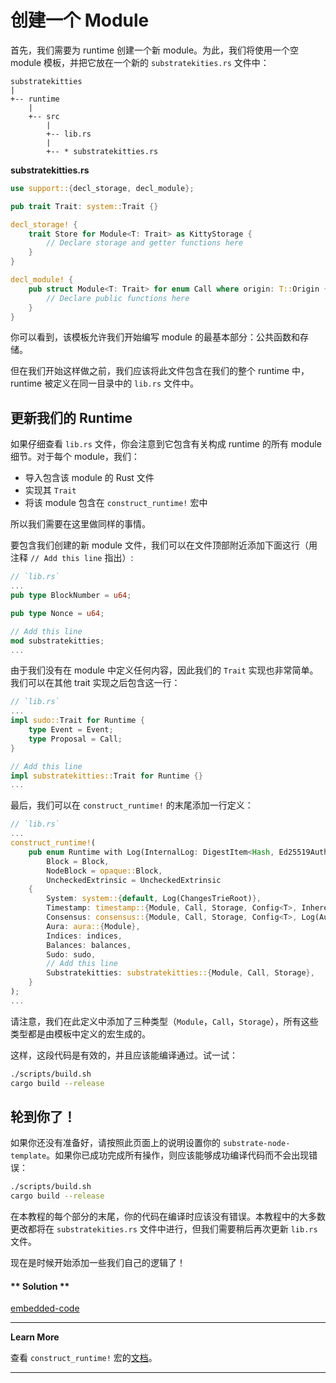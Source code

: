 # 创建一个 Module

首先，我们需要为 runtime 创建一个新 module。为此，我们将使用一个空 module 模板，并把它放在一个新的 `substratekities.rs` 文件中：

```
substratekitties
|
+-- runtime
    |
    +-- src
        |
        +-- lib.rs
        |
        +-- * substratekitties.rs
```

**substratekitties<span>.</span>rs**

```rust
use support::{decl_storage, decl_module};

pub trait Trait: system::Trait {}

decl_storage! {
    trait Store for Module<T: Trait> as KittyStorage {
        // Declare storage and getter functions here
    }
}

decl_module! {
    pub struct Module<T: Trait> for enum Call where origin: T::Origin {
        // Declare public functions here
    }
}
```

你可以看到，该模板允许我们开始编写 module 的最基本部分：公共函数和存储。

但在我们开始这样做之前，我们应该将此文件包含在我们的整个 runtime 中，runtime 被定义在同一目录中的 `lib.rs` 文件中。

## 更新我们的 Runtime

如果仔细查看 `lib.rs` 文件，你会注意到它包含有关构成 runtime 的所有 module 细节。对于每个 module，我们：

- 导入包含该 module 的 Rust 文件
- 实现其 `Trait`
- 将该 module 包含在 `construct_runtime!` 宏中

所以我们需要在这里做同样的事情。

要包含我们创建的新 module 文件，我们可以在文件顶部附近添加下面这行（用注释 `// Add this line` 指出）:

```rust
// `lib.rs`
...
pub type BlockNumber = u64;

pub type Nonce = u64;

// Add this line
mod substratekitties;
...
```

由于我们没有在 module 中定义任何内容，因此我们的 `Trait` 实现也非常简单。我们可以在其他 trait 实现之后包含这一行：

```rust
// `lib.rs`
...
impl sudo::Trait for Runtime {
    type Event = Event;
    type Proposal = Call;
}

// Add this line
impl substratekitties::Trait for Runtime {}
...
```

最后，我们可以在 `construct_runtime!` 的末尾添加一行定义：

```rust
// `lib.rs`
...
construct_runtime!(
    pub enum Runtime with Log(InternalLog: DigestItem<Hash, Ed25519AuthorityId>) where
        Block = Block,
        NodeBlock = opaque::Block,
        UncheckedExtrinsic = UncheckedExtrinsic
    {
        System: system::{default, Log(ChangesTrieRoot)},
        Timestamp: timestamp::{Module, Call, Storage, Config<T>, Inherent},
        Consensus: consensus::{Module, Call, Storage, Config<T>, Log(AuthoritiesChange), Inherent},
        Aura: aura::{Module},
        Indices: indices,
        Balances: balances,
        Sudo: sudo,
        // Add this line
        Substratekitties: substratekitties::{Module, Call, Storage},
    }
);
...
```

请注意，我们在此定义中添加了三种类型（`Module`，`Call`，`Storage`），所有这些类型都是由模板中定义的宏生成的。

这样，这段代码是有效的，并且应该能编译通过。试一试：

```bash
./scripts/build.sh
cargo build --release
```

## 轮到你了！

如果你还没有准备好，请按照此页面上的说明设置你的 `substrate-node-template`。如果你已成功完成所有操作，则应该能够成功编译代码而不会出现错误：

```bash
./scripts/build.sh
cargo build --release
```

在本教程的每个部分的末尾，你的代码在编译时应该没有错误。本教程中的大多数更改都将在 `substratekities.rs` 文件中进行，但我们需要稍后再次更新 `lib.rs` 文件。

现在是时候开始添加一些我们自己的逻辑了！

<!-- tabs:start -->

#### ** Solution **

[embedded-code](../../1/assets/1.1-finished-code.rs ':include :type=code embed-final')

<!-- tabs:end -->

---

**Learn More**

查看 `construct_runtime!` 宏的[文档](https://docs.substrate.dev/docs/construct_runtime)。

---
